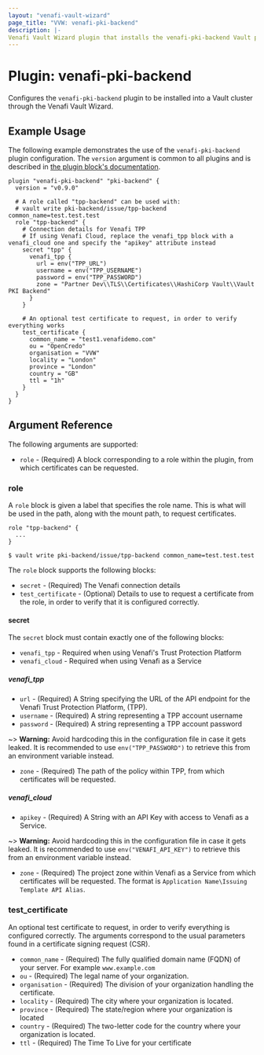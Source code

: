 ```yaml
---
layout: "venafi-vault-wizard"
page_title: "VVW: venafi-pki-backend"
description: |-
Venafi Vault Wizard plugin that installs the venafi-pki-backend Vault plugin to a Vault cluster.
---
```


# Plugin: venafi-pki-backend

Configures the `venafi-pki-backend` plugin to be installed into a Vault cluster through the Venafi Vault Wizard. 


## Example Usage

The following example demonstrates the use of the `venafi-pki-backend` plugin configuration.
The `version` argument is common to all plugins and is described in [the plugin block's documentation](../plugin.md).

```hcl
plugin "venafi-pki-backend" "pki-backend" {
  version = "v0.9.0"

  # A role called "tpp-backend" can be used with:
  # vault write pki-backend/issue/tpp-backend common_name=test.test.test
  role "tpp-backend" {
    # Connection details for Venafi TPP
    # If using Venafi Cloud, replace the venafi_tpp block with a venafi_cloud one and specify the "apikey" attribute instead
    secret "tpp" {
      venafi_tpp {
        url = env("TPP_URL")
        username = env("TPP_USERNAME")
        password = env("TPP_PASSWORD")
        zone = "Partner Dev\\TLS\\Certificates\\HashiCorp Vault\\Vault PKI Backend"
      }
    }

    # An optional test certificate to request, in order to verify everything works
    test_certificate {
      common_name = "test1.venafidemo.com"
      ou = "OpenCredo"
      organisation = "VVW"
      locality = "London"
      province = "London"
      country = "GB"
      ttl = "1h"
    }
  }
}
```

## Argument Reference

The following arguments are supported:

* `role` - (Required) A block corresponding to a role within the plugin, from which certificates can be requested.

### role

A `role` block is given a label that specifies the role name.
This is what will be used in the path, along with the mount path, to request certificates.

```hcl
role "tpp-backend" {
  ...
}

$ vault write pki-backend/issue/tpp-backend common_name=test.test.test
```

The `role` block supports the following blocks:

* `secret` - (Required) The Venafi connection details
* `test_certificate` - (Optional) Details to use to request a certificate from the role, in order to verify that it is configured correctly.

#### secret

The `secret` block must contain exactly one of the following blocks:

* `venafi_tpp` - Required when using Venafi's Trust Protection Platform
* `venafi_cloud` - Required when using Venafi as a Service

##### venafi_tpp

* `url` - (Required)  A String specifying the URL of the API endpoint for the Venafi Trust Protection Platform, (TPP).
* `username` - (Required) A string representing a TPP account username
* `password` - (Required) A string representing a TPP account password

~> **Warning:** Avoid hardcoding this in the configuration file in case it gets leaked.
It is recommended to use `env("TPP_PASSWORD")` to retrieve this from an environment variable instead.

* `zone` - (Required) The path of the policy within TPP, from which certificates will be requested.

##### venafi_cloud

* `apikey` - (Required) A String with an API Key with access to Venafi as a Service.

~> **Warning:** Avoid hardcoding this in the configuration file in case it gets leaked.
It is recommended to use `env("VENAFI_API_KEY")` to retrieve this from an environment variable instead.

* `zone` - (Required) The project zone within Venafi as a Service from which certificates will be requested.
  The format is `Application Name\Issuing Template API Alias`.

### test_certificate

An optional test certificate to request, in order to verify everything is configured correctly.
The arguments correspond to the usual parameters found in a certificate signing request (CSR).

* `common_name` - (Required) The fully qualified domain name (FQDN) of your server.  For example `www.example.com`
* `ou` - (Required) The legal name of your organization.
* `organisation` - (Required) The division of your organization handling the certificate.
* `locality` - (Required) The city where your organization is located.
* `province` - (Required) The state/region where your organization is located
* `country` - (Required) The two-letter code for the country where your organization is located.
* `ttl` - (Required) The Time To Live for your certificate